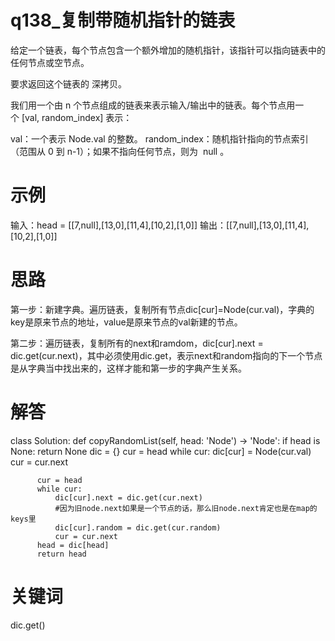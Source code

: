 # q138_复制带随机指针的链表
给定一个链表，每个节点包含一个额外增加的随机指针，该指针可以指向链表中的任何节点或空节点。

要求返回这个链表的 深拷贝。 

我们用一个由 n 个节点组成的链表来表示输入/输出中的链表。每个节点用一个 [val, random_index] 表示：

val：一个表示 Node.val 的整数。
random_index：随机指针指向的节点索引（范围从 0 到 n-1）；如果不指向任何节点，则为  null 。
# 示例
  输入：head = [[7,null],[13,0],[11,4],[10,2],[1,0]]
  输出：[[7,null],[13,0],[11,4],[10,2],[1,0]]
# 思路
第一步：新建字典。遍历链表，复制所有节点dic[cur]=Node(cur.val)，字典的key是原来节点的地址，value是原来节点的val新建的节点。

第二步：遍历链表，复制所有的next和ramdom，dic[cur].next = dic.get(cur.next)，其中必须使用dic.get，表示next和random指向的下一个节点是从字典当中找出来的，这样才能和第一步的字典产生关系。
# 解答
  class Solution:
      def copyRandomList(self, head: 'Node') -> 'Node':
          if head is None:
              return None
          dic = {}
          cur = head
          while cur:
              dic[cur] = Node(cur.val)
              cur = cur.next

          cur = head
          while cur:
              dic[cur].next = dic.get(cur.next)   
              #因为旧node.next如果是一个节点的话，那么旧node.next肯定也是在map的keys里
              dic[cur].random = dic.get(cur.random)
              cur = cur.next
          head = dic[head]
          return head
# 关键词
dic.get()
